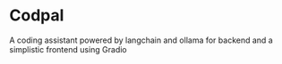# Codpal
A coding assistant powered by langchain and ollama for backend and a simplistic frontend using Gradio
